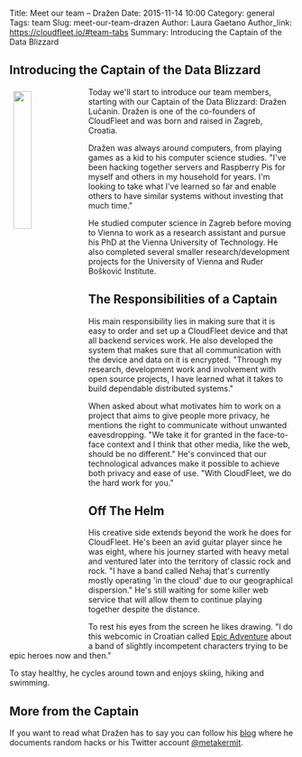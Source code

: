Title: Meet our team – Dražen
Date: 2015-11-14 10:00
Category: general
Tags: team
Slug: meet-our-team-drazen
Author: Laura Gaetano
Author_link: https://cloudfleet.io/#team-tabs
Summary: Introducing the Captain of the Data Blizzard



## Introducing the Captain of the Data Blizzard

<img class="intro-image" src="{filename}/img/Drazen.png" style="float: left; width: 25%; margin: 0.5em">
Today we'll start to introduce our team members, starting with our Captain of
the Data Blizzard: Dražen Lučanin. Dražen is one of the co-founders of
CloudFleet and was born and raised in Zagreb, Croatia.

Dražen was always around computers, from playing games as a kid to his computer
science studies. "I've been hacking together servers and Raspberry Pis for
myself and others in my household for years. I'm looking to take what I've
learned so far and enable others to have similar systems without investing
that much time."

He studied computer science in Zagreb before moving to Vienna to work as a research
assistant and pursue his PhD at the Vienna University of Technology. He also
completed several smaller research/development projects for the University of
Vienna and Ruđer Bošković Institute.  


## The Responsibilities of a Captain

His main responsibility lies in making sure that it is easy to order and set up
a CloudFleet device and that all backend services work. He also developed
the system that makes sure that all communication with the device and data on it
is encrypted. "Through my research, development work and involvement with open
source projects, I have learned what it takes to build dependable distributed
systems."

When asked about what motivates him to work on a project that aims to give
people more privacy, he mentions the right to communicate without unwanted
eavesdropping. "We take it for granted in the face-to-face context and I think
that other media, like the web, should be no different." He's convinced that our
technological advances make it possible to achieve both privacy and ease of use.
"With CloudFleet, we do the hard work for you."

## Off The Helm

His creative side extends beyond the work he does for CloudFleet. He's been an
avid guitar player since he was eight, where his journey started with heavy
metal and ventured later into the territory of classic rock and rock. "I have a
band called Nehaj that's currently mostly operating 'in the cloud' due to our
geographical dispersion." He's still waiting for some killer web service that
will allow them to continue playing together despite the distance.

To rest his eyes from the screen he likes drawing. "I do this webcomic in
Croatian called [Epic Adventure](http://epska.org/) about a band of slightly
incompetent characters trying to be epic heroes now and then."

To stay healthy, he cycles around town and enjoys skiing, hiking and swimming.

## More from the Captain

If you want to read what Dražen has to say you can follow his
[blog](http://metakermit.com) where he documents random hacks or his Twitter
account [@metakermit](https://twitter.com/metakermit).
